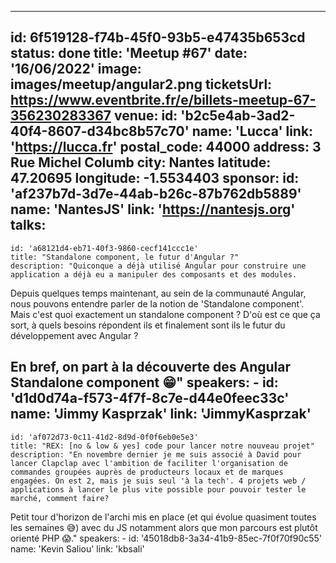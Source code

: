 ---
id: 6f519128-f74b-45f0-93b5-e47435b653cd
status: done
title: 'Meetup #67'
date: '16/06/2022'
image: images/meetup/angular2.png
ticketsUrl: https://www.eventbrite.fr/e/billets-meetup-67-356230283367
venue:
  id: 'b2c5e4ab-3ad2-40f4-8607-d34bc8b57c70'
  name: 'Lucca'
  link: 'https://lucca.fr'
  postal_code: 44000
  address: 3 Rue Michel Columb
  city: Nantes
  latitude: 47.20695
  longitude: -1.5534403
sponsor:
    id: 'af237b7d-3d7e-44ab-b26c-87b762db5889'
    name: 'NantesJS'
    link: 'https://nantesjs.org'
talks:
  -
    id: 'a68121d4-eb71-40f3-9860-cecf141ccc1e'
    title: "Standalone component, le futur d'Angular ?"
    description: "Quiconque a déjà utilisé Angular pour construire une application a déjà eu a manipuler des composants et des modules.

Depuis quelques temps maintenant, au sein de la communauté Angular, nous pouvons entendre parler de la notion de 'Standalone component'. Mais c'est quoi exactement un standalone component ? D'où est ce que ça sort, à quels besoins répondent ils et finalement sont ils le futur du développement avec Angular ?

En bref, on part à la découverte des Angular Standalone component 😁"
    speakers:
      -
          id: 'd1d0d74a-f573-4f7f-8c7e-d44e0feec33c'
          name: 'Jimmy Kasprzak'
          link: 'JimmyKasprzak'
  -
    id: 'af072d73-0c11-41d2-8d9d-0f0f6eb0e5e3'
    title: "REX: [no & low & yes] code pour lancer notre nouveau projet"
    description: "En novembre dernier je me suis associé à David pour lancer Clapclap avec l'ambition de faciliter l'organisation de commandes groupées auprès de producteurs locaux et de marques engagées. On est 2, mais je suis seul 'à la tech'. 4 projets web / applications à lancer le plus vite possible pour pouvoir tester le marché, comment faire?

Petit tour d'horizon de l'archi mis en place (et qui évolue quasiment toutes les semaines 😅) avec du JS notamment alors que mon parcours est plutôt orienté PHP 😱."
    speakers:
      -
          id: '45018db8-3a34-41b9-85ec-7f0f70f90c55'
          name: 'Kevin Saliou'
          link: 'kbsali'
